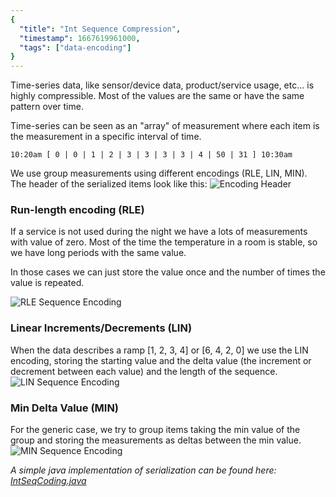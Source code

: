 ```yaml
---
{
  "title": "Int Sequence Compression",
  "timestamp": 1667619961000,
  "tags": ["data-encoding"]
}
---
```


Time-series data, like sensor/device data, product/service usage, etc... is highly compressible.
Most of the values are the same or have the same pattern over time.

Time-series can be seen as an "array" of measurement where each item is the measurement in a specific interval of time.
```
10:20am [ 0 | 0 | 1 | 2 | 3 | 3 | 3 | 3 | 4 | 50 | 31 ] 10:30am
```

We use group measurements using different encodings (RLE, LIN, MIN).\
The header of the serialized items look like this:
![Encoding Header][img-base]

### Run-length encoding (RLE)
If a service is not used during the night we have a lots of measurements with value of zero. Most of the time the temperature in a room is stable, so we have long periods with the same value.

In those cases we can just store the value once and the number of times the value is repeated.

![RLE Sequence Encoding][img-rle]

### Linear Increments/Decrements (LIN)
When the data describes a ramp [1, 2, 3, 4] or [6, 4, 2, 0] we use the LIN encoding,
storing the starting value and the delta value (the increment or decrement between each value) and the length of the sequence.
![LIN Sequence Encoding][img-lin]

### Min Delta Value (MIN)
For the generic case, we try to group items taking the min value of the group and storing the measurements as deltas between the min value.
![MIN Sequence Encoding][img-min]

*A simple java implementation of serialization can be found here: [IntSeqCoding.java](https://github.com/matteobertozzi/dnaco-java/blob/main/dnaco-data/src/main/java/tech/dnaco/data/encoding/IntSeqCoding.java)*

[img-base]: ${blog.baseUrl}/assets/posts/imgs/int-seq-compression-base.png
[img-rle]: ${blog.baseUrl}/assets/posts/imgs/int-seq-compression-rle.png
[img-lin]: ${blog.baseUrl}/assets/posts/imgs/int-seq-compression-lin.png
[img-min]: ${blog.baseUrl}/assets/posts/imgs/int-seq-compression-min.png
